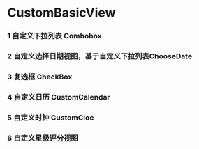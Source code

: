 CustomBasicView
================

### 1 自定义下拉列表 Combobox 
### 2 自定义选择日期视图，基于自定义下拉列表ChooseDate  
### 3 复选框 CheckBox
### 4 自定义日历 CustomCalendar
### 5 自定义时钟 CustomCloc
### 6 自定义星级评分视图    